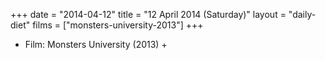 +++
date = "2014-04-12"
title = "12 April 2014 (Saturday)"
layout = "daily-diet"
films = ["monsters-university-2013"]
+++


* Film: Monsters University (2013) +